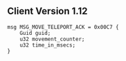 ## Client Version 1.12

```rust,ignore
msg MSG_MOVE_TELEPORT_ACK = 0x00C7 {
    Guid guid;    
    u32 movement_counter;    
    u32 time_in_msecs;    
}

```
